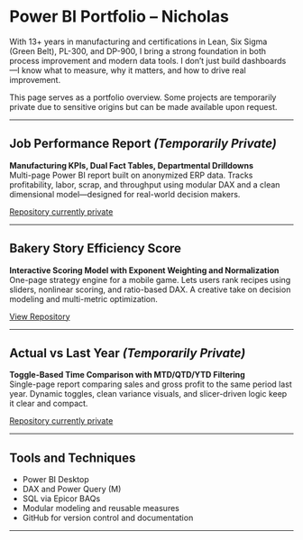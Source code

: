 # Power BI Portfolio – Nicholas

With 13+ years in manufacturing and certifications in Lean, Six Sigma (Green Belt), PL-300, and DP-900, I bring a strong foundation in both process improvement and modern data tools. I don’t just build dashboards—I know what to measure, why it matters, and how to drive real improvement.

This page serves as a portfolio overview. Some projects are temporarily private due to sensitive origins but can be made available upon request.

---

## Job Performance Report *(Temporarily Private)*
**Manufacturing KPIs, Dual Fact Tables, Departmental Drilldowns**  
Multi-page Power BI report built on anonymized ERP data. Tracks profitability, labor, scrap, and throughput using modular DAX and a clean dimensional model—designed for real-world decision makers.

[Repository currently private](https://github.com/Nicholas-BI/powerbi-job-performance)

---

## Bakery Story Efficiency Score  
**Interactive Scoring Model with Exponent Weighting and Normalization**  
One-page strategy engine for a mobile game. Lets users rank recipes using sliders, nonlinear scoring, and ratio-based DAX. A creative take on decision modeling and multi-metric optimization.

[View Repository](https://github.com/Nicholas-BI/bakery-efficiency-score)

---

## Actual vs Last Year *(Temporarily Private)*
**Toggle-Based Time Comparison with MTD/QTD/YTD Filtering**  
Single-page report comparing sales and gross profit to the same period last year. Dynamic toggles, clean variance visuals, and slicer-driven logic keep it clear and compact.

[Repository currently private](https://github.com/Nicholas-BI/sales-vs-last-year)

---

## Tools and Techniques

- Power BI Desktop  
- DAX and Power Query (M)  
- SQL via Epicor BAQs  
- Modular modeling and reusable measures  
- GitHub for version control and documentation

---
